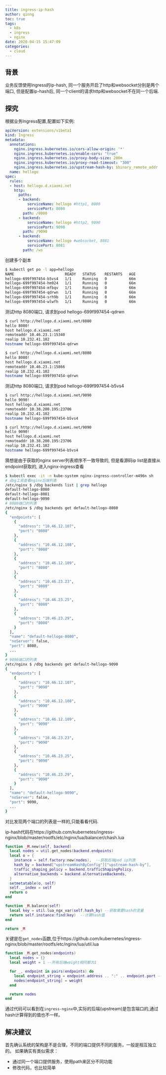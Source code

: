 ```yaml
---
title: ingress-ip-hash
author: qinng
toc: true
tags:
  - k8s
  - ingress
  - nginx
date: 2020-04-15 15:47:09
categories:
  - cloud
---
```


## 背景
业务反馈使用Ingress的ip-hash, 同一个服务开启了http和websocket分别是两个端口, 但是配置ip-hash后, 同一个client的请求http和websocket不在同一个后端.

## 探究

根据业务Ingress配置,配置如下实例:
```yaml
apiVersion: extensions/v1beta1
kind: Ingress
metadata:
  annotations:
    nginx.ingress.kubernetes.io/cors-allow-origin: '*'
    nginx.ingress.kubernetes.io/enable-cors: "true"
    nginx.ingress.kubernetes.io/proxy-body-size: 200m
    nginx.ingress.kubernetes.io/proxy-read-timeout: "300"
    nginx.ingress.kubernetes.io/upstream-hash-by: $binary_remote_addr
  name: hellogo
spec:
  rules:
  - host: hellogo.d.xiaomi.net
    http:
      paths:
      - backend:
          serviceName: hellogo #http1, 8080
          servicePort: 8080
        path: /8080
      - backend:
          serviceName: hellogo #http2, 9090
          servicePort: 9090
        path: /9090
      - backend:
          serviceName: hellogo #websocket, 8081
          servicePort: 8081
        path: /ws
```
创建多个副本
```bash
$ kubectl get po -l app=hellogo
NAME                       READY   STATUS    RESTARTS   AGE
hellogo-699f997454-b5vs4   1/1     Running   0          66m
hellogo-699f997454-hm924   1/1     Running   0          66m
hellogo-699f997454-mfbqv   1/1     Running   0          66m
hellogo-699f997454-qdrwn   1/1     Running   0          66m
hellogo-699f997454-srh9b   1/1     Running   0          66m
hellogo-699f997454-wlwfh   1/1     Running   0          66m
```

测试http 8080端口, 请求到pod hellogo-699f997454-qdrwn
```bash
$ curl http://hellogo.d.xiaomi.net/8080
hello 8080!
host hellogo.d.xiaomi.net
remoteaddr 10.46.23.1:15340
realip 10.232.41.102
hostname hellogo-699f997454-qdrwn 

$ curl http://hellogo.d.xiaomi.net/8080
hello 8080!
host hellogo.d.xiaomi.net
remoteaddr 10.46.23.1:15866
realip 10.232.41.102
hostname hellogo-699f997454-qdrwn
```

测试http 8080端口, 请求到pod hellogo-699f997454-b5vs4
```bash
$ curl http://hellogo.d.xiaomi.net/9090
hello 9090!
host hellogo.d.xiaomi.net
remoteaddr 10.38.200.195:23706
realip 10.232.41.102
hostname hellogo-699f997454-b5vs4

$ curl http://hellogo.d.xiaomi.net/9090
hello 9090!
host hellogo.d.xiaomi.net
remoteaddr 10.38.200.195:23706
realip 10.232.41.102
hostname hellogo-699f997454-b5vs4
```

猜想是由于获取的nginx server列表顺序不一致导致的, 但是看源码ip list是直接从endpoint获取的, 进入nginx-ingress查看
```bash
$ kubectl exec -it -n kube-system nginx-ingress-controller-m496n sh
# dbg工具查看nginx后端列表
/etc/nginx $ /dbg backends list | grep hellogo
default-hellogo-8080
default-hellogo-8081
default-hellogo-9090
# 8080端口的列表
/etc/nginx $ /dbg backends get default-hellogo-8080
{
  "endpoints": [
    {
      "address": "10.46.12.107",
      "port": "8080"
    },
    {
      "address": "10.46.12.108",
      "port": "8080"
    },
    {
      "address": "10.46.12.109",
      "port": "8080"
    },
    {
      "address": "10.46.23.23",
      "port": "8080"
    },
    {
      "address": "10.46.23.25",
      "port": "8080"
    },
    {
      "address": "10.46.23.29",
      "port": "8080"
    }
  ],
  "name": "default-hellogo-8080",
  "noServer": false,
  "port": 8080,
  ...
}
# 9090端口的列表
/etc/nginx $ /dbg backends get default-hellogo-9090
{
  "endpoints": [
    {
      "address": "10.46.12.107",
      "port": "9090"
    },
    {
      "address": "10.46.12.108",
      "port": "9090"
    },
    {
      "address": "10.46.12.109",
      "port": "9090"
    },
    {
      "address": "10.46.23.23",
      "port": "9090"
    },
    {
      "address": "10.46.23.25",
      "port": "9090"
    },
    {
      "address": "10.46.23.29",
      "port": "9090"
    }
  ],
  "name": "default-hellogo-9090",
  "noServer": false,
  "port": 9090,
  ...
}
```

对比发现两个端口的列表是一样的,只能看看代码.

ip-hash代码在https://github.com/kubernetes/ingress-nginx/blob/master/rootfs/etc/nginx/lua/balancer/chash.lua
```lua
function _M.new(self, backend)
  local nodes = util.get_nodes(backend.endpoints)
  local o = {
    instance = self.factory:new(nodes),  --获取后端pod ip列表
    hash_by = backend["upstreamHashByConfig"]["upstream-hash-by"],
    traffic_shaping_policy = backend.trafficShapingPolicy,
    alternative_backends = backend.alternativeBackends,
  }
  setmetatable(o, self)
  self.__index = self
  return o
end

function _M.balance(self)
  local key = util.lua_ngx_var(self.hash_by) --获取需要hash的变量
  return self.instance:find(key)  --计算hash值
end

return _M
```

关键是在`get_nodes`函数,位于https://github.com/kubernetes/ingress-nginx/blob/master/rootfs/etc/nginx/lua/util.lua
```lua
function _M.get_nodes(endpoints)
  local nodes = {}
  local weight = 1 --所有后端weight相同都为1

  for _, endpoint in pairs(endpoints) do
    local endpoint_string = endpoint.address .. ":" .. endpoint.port --endpoint为ip+port
    nodes[endpoint_string] = weight
  end

  return nodes
end
```

通过代码可以看到在`ingress-nginx`中,实际的后端(upstream)是包含端口的,通过hash计算得到的值也不一样。

## 解决建议

首先确认系统的架构是不是合理，不同的端口提供不同的服务，一般是相互独立的。
如果确实有类似需求：
- 通过同一个端口提供服务，使用path来区分不同功能
- 修改代码，也比较简单
